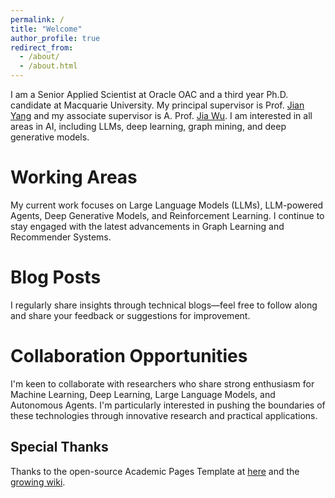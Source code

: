 ```yaml
---
permalink: /
title: "Welcome"
author_profile: true
redirect_from: 
  - /about/
  - /about.html
---
```


I am a Senior Applied Scientist at Oracle OAC and a third year Ph.D. candidate at Macquarie University. My principal supervisor is Prof. [Jian Yang](https://researchers.mq.edu.au/en/persons/jian-yang) and my associate supervisor is A. Prof. [Jia Wu](http://web.science.mq.edu.au/~jiawu/). I am interested in all areas in AI, including LLMs, deep learning, graph mining, and deep generative models.

Working Areas
======
My current work focuses on Large Language Models (LLMs), LLM-powered Agents, Deep Generative Models, and Reinforcement Learning. I continue to stay engaged with the latest advancements in Graph Learning and Recommender Systems.

Blog Posts
======
I regularly share insights through technical blogs—feel free to follow along and share your feedback or suggestions for improvement.

Collaboration Opportunities
======
I'm keen to collaborate with researchers who share strong enthusiasm for Machine Learning, Deep Learning, Large Language Models, and Autonomous Agents. I'm particularly interested in pushing the boundaries of these technologies through innovative research and practical applications.

Special Thanks
------
Thanks to the open-source Academic Pages Template at [here](https://academicpages.github.io/markdown/) and the [growing wiki](https://github.com/academicpages/academicpages.github.io/wiki).
